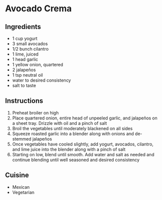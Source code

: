 # Avocado Crema

## Ingredients

- 1 cup yogurt
- 3 small avocados
- 1/2 bunch cilantro
- 1 lime, juiced
- 1 head garlic
- 1 yellow onion, quartered
- 2 jalapeños
- 1 tsp neutral oil
- water to desired consistency
- salt to taste

## Instructions

1. Preheat broiler on high
2. Place quartered onion, entire head of unpeeled garlic, and jalapeños on a sheet tray. Drizzle with oil and a pinch of salt
3. Broil the vegetables until moderately blackened on all sides
4. Squeeze roasted garlic into a blender along with onions and de-stemmed jalapeños
5. Once vegetables have cooled slightly, add yogurt, avocados, cilantro, and lime juice into the blender along with a pinch of salt
6. Starting on low, blend until smooth. Add water and salt as needed and continue blending until well seasoned and desired consistency

## Cuisine

- Mexican
- Vegetarian
